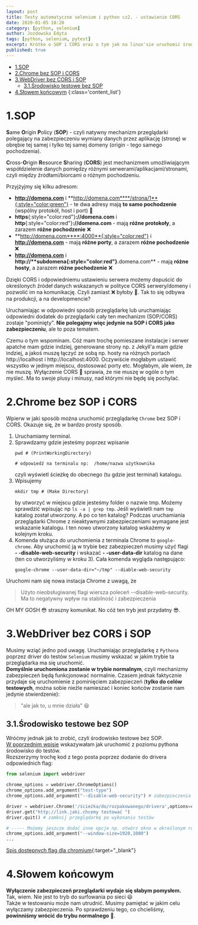 ```yaml
---
layout: post
title: Testy automatyczne selenium i python cz2. - ustawienie CORS
date: 2020-01-05 18:20
category: [python, selenium]
author: Jozdowska Edyta
tags: [python, selenium, pytest]
excerpt: Krótko o SOP i CORS oraz o tym jak na linux'sie uruchomić środowisko testowe bez zabezpieczeń sieciowych. Kilka słów jest też o tym, jak uruchomić Chrome jako przeglądarkę również bez zabezpieczeń sieciowych.
published: true
---
```

<!-- TOC -->

- [1.SOP](#1sop)
- [2.Chrome bez SOP i CORS](#2chrome-bez-sop-i-cors)
- [3.WebDriver bez CORS i SOP](#3webdriver-bez-cors-i-sop)
  - [3.1.Środowisko testowe bez SOP](#31%c5%9arodowisko-testowe-bez-sop)
- [4.Słowem końcowym](#4s%c5%82owem-ko%c5%84cowym)
{:class='content_list'}
<!-- /TOC -->

# 1.SOP
**S**ame **O**rigin **P**olicy (**SOP**) - czyli natywny mechanizm przeglądarki polegający na zabezpieczeniu wymiany danych przez aplikację (stronę) w obrębie tej samej i tylko tej samej domeny (origin - tego samego pochodzenia). 

**C**ross-**O**rigin **R**esource **S**haring (**CORS**) jest mechanizmem umożliwiającym współdzielenie danych pomiędzy różnymi serwerami/aplikacjami/stronami, czyli między źródłami/biorcami o różnym pochodzeniu.  

Przyjżyjmy się kilku adresom:
- **http://domena.com** i **http://domena.com****/strona/1**{:style="color:green"} - te dwa adresy mają **to samo pochodzenie** (wspólny protokół, host i port) :green_heart: 
- **https**{:style="color:red"}**://domena.com** i **http**{:style="color:red"}**://domena.com** - mają **różne protokoły**, a zarazem **różne pochodzenie** :x:
- **http://domena.com****:4000**{:style="color:red"} i **http://domena.com** - mają **różne porty**, a zarazem **różne pochodzenie** :x:
- **http://domena.com** i **http://****subdomena**{:style="color:red"}**.domena.com** - mają **różne hosty**, a zarazem **różne pochodzenie** :x:

Dzięki CORS i odpowiedniemu ustawieniu serwera możemy dopuścić do określonych źródeł danych wskazanych w polityce CORS serwery/domeny i pozwolić im na komunikację. Czyli zamiast :x: byłoby :green_heart:. Tak to się odbywa na produkcji, a na developmencie?

Uruchamiając w odpowiedni sposób przeglądarkę lub uruchamiając odpowiedni dodatek do przeglądarki cały ten mechanizm (SOP/CORS) zostaje "pominięty". **Nie polegajmy więc jedynie na SOP i CORS jako zabezpieczeniu**, ale to poza tematem.

Czemu o tym wspominam. Cóż mam trochę pomieszane instalacje i serwer apatche mam gdzie indziej, generowane strony np. z Jekyll'a mam gdzie indziej, a jakoś muszę łączyć ze sobą np. hosty na różnych portach http://localhost i http://localhost:4000. Oczywiście mogłabym ustawić wszystko w jednym miejscu, dostosować porty etc. Mogłabym, ale wiem, że nie muszę. Wyłączenie CORS :japanese_goblin: sprawia, że nie muszę w ogóle o tym myśleć. Ma to swoje plusy i minusy, nad którymi nie będę się pochylać. 

# 2.Chrome bez SOP i CORS
Wpierw w jaki sposób można uruchomić przeglądarkę `Chrome` bez SOP i CORS. Okazuje się, że w bardzo prosty sposób. 
1. Uruchamiamy terminal. 
2. Sprawdzamy gdzie jesteśmy poprzez wpisanie 
   ```shell
   pwd # (PrintWorkingDirectory)

   # odpowiedź na terminalu np:  /home/nazwa użytkownika
   ```
   czyli wyświetl ścieżkę do obecnego (tu gdzie jest terminal) katalogu. 
3. Wpisujemy
   ```shell
   mkdir tmp # (Make Directory)
   ```
   by utworzyć w miejscu gdzie jesteśmy folder o nazwie tmp. Możemy sprawdzić wpisując np `ls -a | grep tmp`. Jeśli wyświetli nam `tmp` katalog został utworzony. A po co ten katalog? Podczas uruchamiania przeglądarki Chrome z nieaktywnymi zabezpieczeniami wymagane jest wskazanie katalogu. I ten nowo utworzony katalog wskażemy w kolejnym kroku.
4. Komenda służąca do uruchomienia z terminala Chrome to `google-chrome`. Aby uruchomić ją w trybie bez zabezpieczeń musimy użyć flagi **- -disable-web-security** i wskazać **- -user-data-dir** katalog na dane (ten co utworzyliśmy w kroku 3). Cała komenda wygląda następująco:
   ```shell
   google-chrome --user-data-dir="~/tmp" --diable-web-security
   ```

Uruchomi nam się nowa instacja Chrome z uwagą, że
> Użyto nieobsługiwanej flagi wiersza poleceń --disable-web-security. Ma to negatywny wpływ na stabilność i zabezpieczenia

OH MY GOSH :flushed: straszny komunikat. No cóż ten tryb jest przydatny :sunglasses:. 

# 3.WebDriver bez CORS i SOP
Musimy wziąć jedno pod uwagę. Uruchamiając przeglądarkę z `Pythona` poprzez driver do testów `Selenium` musimy wskazać w jakim trybie ta przeglądarka ma się uruchomić.  
**Domyślnie uruchomiona zostanie w trybie normalnym**, czyli mechanizmy zabezpieczeń będą funkcjonować normalnie. Czasem jednak faktycznie przydaje się uruchomienie z pominięciem zabezpieczeń (**tylko do celów testowych**, można sobie nieźle namieszać i koniec końców zostanie nam jedynie stwierdzenie):
> "ale jak to, u mnie działa" :laughing:

## 3.1.Środowisko testowe bez SOP
Wróćmy jednak jak to zrobić, czyli środowisko testowe bez SOP.  
[W poprzednim wpisie](../testy-automatyczne-selenium-i-python/) wskazywałam jak uruchomić z poziomu pythona środowisko do testów.  
Rozszerzymy trochę kod z tego posta poprzez dodanie do drivera odpowiednich flag:
```python
from selenium import webdriver

chrome_options = webdriver.ChromeOptions()
chrome_options.add_argument("test-type") 
chrome_options.add_argument("--disable-web-security") # zabezpieczenia webowe nieaktywne

driver = webdriver.Chrome('/ścieżka/do/rozpakowanego/drivera',options=chrome_options)
driver.get("http://link.jaki.chcemy testować ")
driver.quit() # zamknij przeglądarkę po wykonaniu testów

# ----- Możemy jeszcze dodać inne opcje np. otwórz okno w określonym rozmiarze:
chrome_options.add_argument("--window-size=1920,1080")
...
```

[Spis dostępnych flag dla chromium](https://cs.chromium.org/chromium/src/base/base_switches.cc?l=115-121){:target="_blank"}

# 4.Słowem końcowym
**Wyłączenie zabezpieczeń przeglądarki wydaje się słabym pomysłem.**  
Tak, wiem. Nie jest to tryb do surfowania po sieci :smiley:  
Także w testowaniu może nam utrudnić. Musimy pamiętać w jakim celu wyłączamy zabezpieczenia. Po sprawdzeniu tego, co chcieliśmy, **powinniśmy wrócić do trybu normalnego** :cop:.

